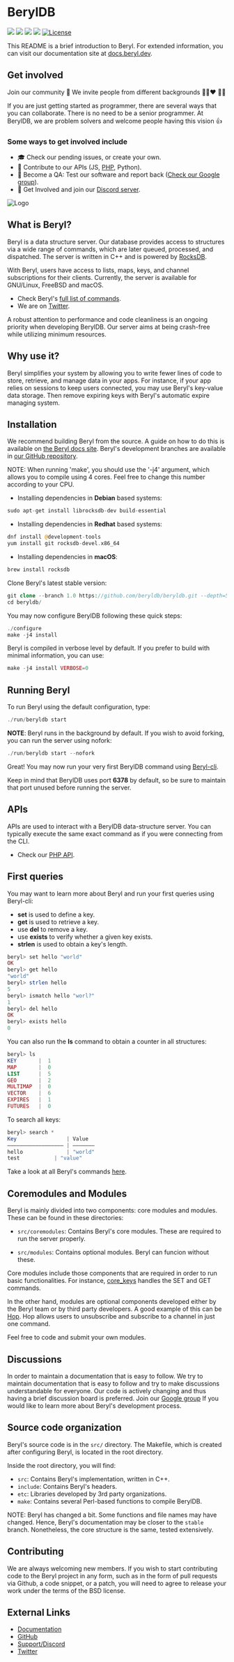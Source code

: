 # BerylDB

<a target="_blank" href="https://twitter.com/beryldb"><img src="https://img.shields.io/twitter/url/https/twitter.com/cloudposse.svg?style=social&label=Follow%20%40beryldb"></a>
<a target="_blank" href="https://github.com/beryldb/beryldb/actions"><img src="https://github.com/beryldb/beryldb/workflows/Linux%20build/badge.svg"></a>
<a target="_blank" href="https://github.com/beryldb/beryldb/actions"><img src="https://github.com/beryldb/beryldb/workflows/macOS%20Build/badge.svg"></a>
<a target="_blank" href="https://github.com/beryldb/beryldb/pulse" alt="Activity"> <img src="https://img.shields.io/github/commit-activity/m/beryldb/beryldb" /></a>
[![License](https://img.shields.io/badge/License-BSD%203--Clause-blue.svg)](https://opensource.org/licenses/BSD-3-Clause)
<br>

This README is a brief introduction to Beryl. For extended information, you
can visit our documentation site at [docs.beryl.dev](https://docs.beryl.dev/).

## Get involved

Join our community 👋 We invite people from different backgrounds 🌈👨❤️ :raising_hand::older_man:  

If you are just getting started as programmer, there are several ways that you can
collaborate. There is no need to be a senior programmer. At BerylDB, we
are problem solvers and welcome people having this vision 👍

### Some ways to get involved include 
 
 - 🎓 Check our pending issues, or create your own.
 - 🌵 Contribute to our APIs (JS, [PHP](https://github.com/beryldb/php-beryl), Python).
 - 🙋 Become a QA: Test our software and report back ([Check our Google group](https://groups.google.com/g/beryldb)).
 - 💬 Get Involved and join our [Discord server](https://discord.gg/H6HVxeDq).

![Logo](https://docs.beryl.dev/img/smaller.png??)

## What is Beryl?

Beryl is a data structure server. Our database provides access to structures via a 
wide range of commands, which are later queued, processed, and dispatched. 
The server is written in C++ and is powered by [RocksDB](https://github.com/facebook/rocksdb).

With Beryl, users have access to lists, maps, keys, and channel
subscriptions for their clients. 
Currently, the server is available for GNU/Linux, FreeBSD and macOS.

* Check Beryl's [full list of commands](https://docs.beryl.dev/using/commands/).
* We are on [Twitter](https://twitter.com/beryldb).

A robust attention to performance and code cleanliness is an ongoing
priority when developing BerylDB. Our server aims at being crash-free while utilizing
minimum resources.

## Why use it?

Beryl simplifies your system by allowing you to write fewer lines of code to store, retrieve, and manage data in your apps. 
For instance, if your app relies on sessions to keep users connected,
you may use Beryl's key-value data storage. Then remove expiring keys with Beryl's automatic expire managing system.

## Installation

We recommend building Beryl from the source. A guide on how to do this is available on [the Beryl docs site](https://docs.beryl.dev/using/installation/).
Beryl's development branches are available in [our GitHub repository](https://github.com/beryldb/beryldb).

NOTE: When running 'make', you should use the '-j4' argument, which allows you to compile 
using 4 cores. Feel free to change this number according to your CPU.

* Installing dependencies in **Debian** based systems:

```php
sudo apt-get install librocksdb-dev build-essential
```

* Installing dependencies in **Redhat** based systems:

```php
dnf install @development-tools
yum install git rocksdb-devel.x86_64
```

* Installing dependencies in **macOS**:

```php
brew install rocksdb 
```

Clone Beryl's latest stable version:

```php
git clone --branch 1.0 https://github.com/beryldb/beryldb.git --depth=5
cd beryldb/
```

You may now configure BerylDB following these quick steps: 

```php
./configure
make -j4 install
```

Beryl is compiled in verbose level by default. If you prefer to build with minimal
information, you can use:

```php
make -j4 install VERBOSE=0
```

## Running Beryl

To run Beryl using the default configuration, type:

```php
./run/beryldb start
```

**NOTE**: Beryl runs in the background by default. If you wish to avoid
forking, you can run the server using nofork:

```php
./run/beryldb start --nofork
```

Great! You may now run your very first BerylDB command using
[Beryl-cli](https://github.com/beryldb/beryldb-cli).

Keep in mind that BerylDB uses port **6378** by default, so be sure to
maintain that port unused before running the server.

## APIs

APIs are used to interact with a BerylDB data-structure server. You can
typically execute the same exact command as if you were connecting from
the CLI.

* Check our [PHP API](https://github.com/beryldb/php-beryl).

## First queries

You may want to learn more about Beryl and run your first queries using
Beryl-cli:

* **set** is used to define a key. 
* **get** is used to retrieve a key.
* use **del** to remove a key.
* use **exists** to verify whether a given key exists.
* **strlen** is used to obtain a key's length.

```php
beryl> set hello "world"
OK
beryl> get hello
"world"
beryl> strlen hello
5
beryl> ismatch hello "worl?"
1
beryl> del hello
OK
beryl> exists hello
0
```

You can also run the **ls** command to obtain a counter in all structures:

```php
beryl> ls
KEY       |  1 
MAP       |  0 
LIST      |  5 
GEO       |  2 
MULTIMAP  |  0 
VECTOR    |  6 
EXPIRES   |  1 
FUTURES   |  0 
```

To search all keys:

```php
beryl> search *
Key                | Value     
―――――――――――――――――― | ―――――――
hello              | "world"  
test		   | "value"
```

Take a look at all Beryl's commands [here](https://docs.beryl.dev/using/commands/).

## Coremodules and Modules

Beryl is mainly divided into two components: core modules and modules. These
can be found in these directories:

* `src/coremodules`: Contains Beryl's core modules. These are required to
  		     run the server properly.

* `src/modules`: Contains optional modules. Beryl can funcion without these.

Core modules include those components that are required in order to run basic
functionalities. For instance, [core_keys](https://github.com/beryldb/beryldb/tree/unstable/src/coremods/core_keys)
handles the SET and GET commands.

In the other hand, modules are optional components developed either by the Beryl team
or by third party developers. A good example of this can be [Hop](https://github.com/beryldb/beryldb/blob/unstable/src/modules/m_hop.cpp).
Hop allows users to unsubscribe and subscribe to a channel in just one command. 

Feel free to code and submit your own modules.

## Discussions

In order to maintain a documentation that is easy to follow. We try to maintain documentation that is easy to
follow and try to make discussions understandable for everyone. Our code is actively changing and thus
having a brief discussion board is preferred. Join our [Google group](https://groups.google.com/g/beryldb) 
If you would like to learn more about Beryl's development process.

## Source code organization

Beryl's source code is in the `src/` directory. The Makefile, which is
created after configuring Beryl, is located in the root directory.

Inside the root directory, you will find:

* `src`: Contains Beryl's implementation, written in C++.
* `include`: Contains Beryl's headers.
* `etc`: Libraries developed by 3rd party organizations.
* `make`: Contains several Perl-based functions to compile BerylDB.

NOTE: Beryl has changed a bit. Some functions and file names may have
changed. Hence, Beryl's documentation may be closer to the ``stable`` branch.
Nonetheless, the core structure is the same, tested extensively.

## Contributing

We are always welcoming new members. If you wish to start contributing code to the 
Beryl project in any form, such as in the form of pull requests via Github, 
a code snippet, or a patch, you will need to agree to release your work under the terms of the
BSD license.


## External Links

* [Documentation](https://docs.beryl.dev)
* [GitHub](https://github.com/beryldb/beryldb)
* [Support/Discord](https://discord.gg/H6HVxeDq)
* [Twitter](https://twitter.com/beryldb)


